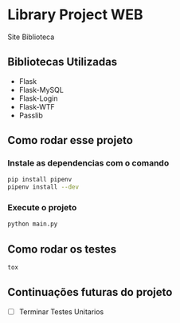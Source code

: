 # Library Project WEB
Site Biblioteca

## Bibliotecas Utilizadas
- Flask
- Flask-MySQL
- Flask-Login
- Flask-WTF
- Passlib

## Como rodar esse projeto

### Instale as dependencias com o comando

```sh
pip install pipenv
pipenv install --dev
```

### Execute o projeto

```sh
python main.py
```

## Como rodar os testes
```sh
tox
```

## Continuações futuras do projeto

- [ ] Terminar Testes Unitarios
